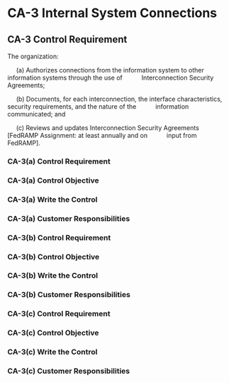 # CA-3 Internal System Connections
## CA-3 Control Requirement
The organization:

&nbsp;&nbsp;&nbsp;&nbsp;&nbsp;(a)	Authorizes connections from the information system to other information systems through the use of &nbsp;&nbsp;&nbsp;&nbsp;&nbsp;&nbsp;&nbsp;&nbsp;&nbsp;&nbsp;Interconnection Security Agreements;

&nbsp;&nbsp;&nbsp;&nbsp;&nbsp;(b)	Documents, for each interconnection, the interface characteristics, security requirements, and the nature of the &nbsp;&nbsp;&nbsp;&nbsp;&nbsp;&nbsp;&nbsp;&nbsp;&nbsp;&nbsp;information communicated; and

&nbsp;&nbsp;&nbsp;&nbsp;&nbsp;(c) Reviews and updates Interconnection Security Agreements [FedRAMP Assignment: at least annually and on &nbsp;&nbsp;&nbsp;&nbsp;&nbsp;&nbsp;&nbsp;&nbsp;&nbsp;&nbsp;input from FedRAMP].
### CA-3(a) Control Requirement
### CA-3(a) Control Objective
### CA-3(a) Write the Control
### CA-3(a) Customer Responsibilities
### CA-3(b) Control Requirement
### CA-3(b) Control Objective
### CA-3(b) Write the Control
### CA-3(b) Customer Responsibilities
### CA-3(c) Control Requirement
### CA-3(c) Control Objective
### CA-3(c) Write the Control
### CA-3(c) Customer Responsibilities
